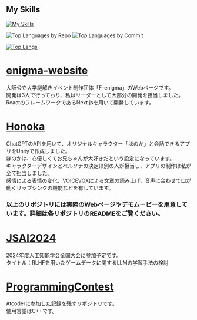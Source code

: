 ## My Skills
[![My Skills](https://skillicons.dev/icons?i=js,ts,html,css,bootstrap,tailwind,react,nextjs,nodejs,vercel,c,cs,cpp,unity,discord,docker,github,gmail,linux,py,pytorch,vscode)](https://skillicons.dev)

![Top Languages by Repo](http://github-profile-summary-cards.vercel.app/api/cards/repos-per-language?username=Mura-Tomo&theme=default)
![Top Languages by Commit](http://github-profile-summary-cards.vercel.app/api/cards/most-commit-language?username=Mura-Tomo&theme=default)

[![Top Langs](https://github-readme-stats-83x8.vercel.app/api/top-langs/?username=Mura-Tomo)](https://github.com/anuraghazra/github-readme-stats)

<h1><a href="https://github.com/Mura-Tomo/enigma-website">enigma-website</a></h1>
大阪公立大学謎解きイベント制作団体「F-enigma」のWebページです。<br>
開発は3人で行っており、私はリーダーとして大部分の開発を担当しました。<br>
ReactのフレームワークであるNext.jsを用いて開発しています。

<h1><a href="https://github.com/Mura-Tomo/Honoka">Honoka</a></h1>
ChatGPTのAPIを用いて、オリジナルキャラクター「ほのか」と会話できるアプリをUnityで作成しました。<br>  
ほのかは、心優しくてお兄ちゃんが大好きだという設定になっています。<br>
キャラクターデザインとペルソナの決定は別の人が担当し、アプリの制作は私が全て担当しました。<br>  
感情による表情の変化、VOICEVOXによる文章の読み上げ、音声に合わせて口が動くリップシンクの機能などを有しています。 

### **以上のリポジトリには実際のWebページやデモムービーを用意しています。詳細は各リポジトリのREADMEをご覧ください。**

<h1><a href="https://github.com/Mura-Tomo/JSAI2024">JSAI2024</a></h1>
2024年度人工知能学会全国大会に参加予定です。<br>
タイトル：RLHFを用いたゲームデータに関するLLMの学習手法の検討

<h1><a href="https://github.com/Mura-Tomo/ProgrammingContest">ProgrammingContest</a></h1>
Atcoderに参加した記録を残すリポジトリです。<br>
使用言語はC++です。
